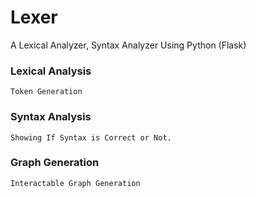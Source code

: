 # Lexer

A Lexical Analyzer, Syntax Analyzer Using Python (Flask)

### Lexical Analysis
    Token Generation


### Syntax Analysis
    Showing If Syntax is Correct or Not.

### Graph Generation
    Interactable Graph Generation
